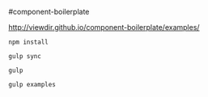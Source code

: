 #component-boilerplate

http://viewdir.github.io/component-boilerplate/examples/

    npm install
    
    gulp sync

    gulp
    
    gulp examples
    